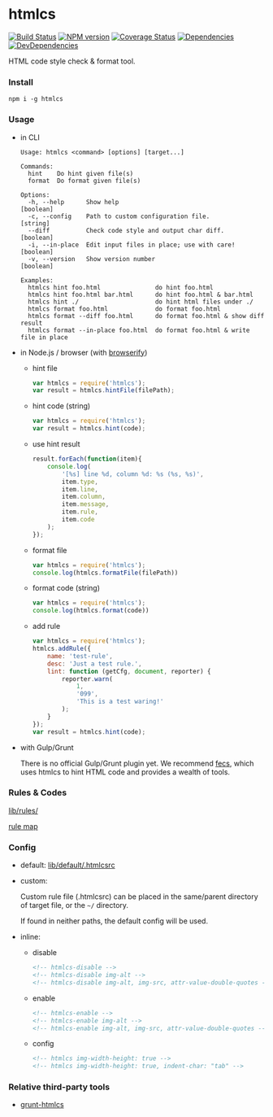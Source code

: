 htmlcs
========

[![Build Status](https://img.shields.io/travis/ecomfe/htmlcs.svg?style=flat)](http://travis-ci.org/ecomfe/htmlcs)
[![NPM version](https://img.shields.io/npm/v/htmlcs.svg?style=flat)](https://www.npmjs.com/package/htmlcs)
[![Coverage Status](https://img.shields.io/coveralls/ecomfe/htmlcs.svg?style=flat)](https://coveralls.io/r/ecomfe/htmlcs)
[![Dependencies](https://img.shields.io/david/ecomfe/htmlcs.svg?style=flat)](https://david-dm.org/ecomfe/htmlcs)
[![DevDependencies](https://img.shields.io/david/dev/ecomfe/htmlcs.svg?style=flat)](https://david-dm.org/ecomfe/htmlcs)


HTML code style check & format tool.

### Install

	npm i -g htmlcs

### Usage

* in CLI

	```shell
	Usage: htmlcs <command> [options] [target...]

	Commands:
	  hint    Do hint given file(s)
	  format  Do format given file(s)

	Options:
	  -h, --help      Show help                                            [boolean]
	  -c, --config    Path to custom configuration file.                    [string]
	  --diff          Check code style and output char diff.               [boolean]
	  -i, --in-place  Edit input files in place; use with care!            [boolean]
	  -v, --version   Show version number                                  [boolean]

	Examples:
	  htmlcs hint foo.html               do hint foo.html
	  htmlcs hint foo.html bar.html      do hint foo.html & bar.html
	  htmlcs hint ./                     do hint html files under ./
	  htmlcs format foo.html             do format foo.html
	  htmlcs format --diff foo.html      do format foo.html & show diff result
	  htmlcs format --in-place foo.html  do format foo.html & write file in place

	```

* in Node.js / browser (with [browserify](https://github.com/substack/node-browserify))

	* hint file

		```javascript
		var htmlcs = require('htmlcs');
		var result = htmlcs.hintFile(filePath);
		```

	* hint code (string)

		```javascript
		var htmlcs = require('htmlcs');
		var result = htmlcs.hint(code);
		```

	* use hint result

		```javascript
		result.forEach(function(item){
		    console.log(
		        '[%s] line %d, column %d: %s (%s, %s)',
		        item.type,
		        item.line,
		        item.column,
		        item.message,
		        item.rule,
		        item.code
		    );
		});
		```

	* format file

		```javascript
		var htmlcs = require('htmlcs');
		console.log(htmlcs.formatFile(filePath))
		```

	* format code (string)

		```javascript
		var htmlcs = require('htmlcs');
		console.log(htmlcs.format(code))
		```

	* add rule

		```javascript
		var htmlcs = require('htmlcs');
		htmlcs.addRule({
		    name: 'test-rule',
		    desc: 'Just a test rule.',
		    lint: function (getCfg, document, reporter) {
		        reporter.warn(
		            1,
		            '099',
		            'This is a test waring!'
		        );
		    }
		});
		var result = htmlcs.hint(code);
		```

* with Gulp/Grunt

	There is no official Gulp/Grunt plugin yet. We recommend [fecs](https://github.com/ecomfe/fecs), which uses htmlcs to hint HTML code and provides a wealth of tools.

### Rules & Codes

[lib/rules/](./lib/rules/)

[rule map](./lib/default/rule-map.json)

### Config

* default: [lib/default/.htmlcsrc](./lib/default/htmlcsrc)

* custom:

	Custom rule file (.htmlcsrc) can be placed in the same/parent directory of target file, or the `~/` directory.

	If found in neither paths, the default config will be used.

* inline:

	- disable

		```html
		<!-- htmlcs-disable -->
		<!-- htmlcs-disable img-alt -->
		<!-- htmlcs-disable img-alt, img-src, attr-value-double-quotes -->
		```

	- enable

		```html
		<!-- htmlcs-enable -->
		<!-- htmlcs-enable img-alt -->
		<!-- htmlcs-enable img-alt, img-src, attr-value-double-quotes -->
		```

	- config

		```html
		<!-- htmlcs img-width-height: true -->
		<!-- htmlcs img-width-height: true, indent-char: "tab" -->
		```

### Relative third-party tools

* [grunt-htmlcs](https://github.com/RRMoelker/grunt-htmlcs)
